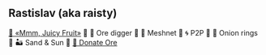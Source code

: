## Rastislav (aka raisty)

[🍇 «Mmm, Juicy Fruit»](https://duckduckgo.com/?q=One+Flew+Over+the+Cuckoo's+Nest)
 🔹 
🐰 Ore digger
 🔹 
🌝 Meshnet
 🔹 
🌀 P2P
 🔹 
🧅 Onion rings
 🔹 
🏜 Sand & Sun
 🔹 
[💚 Donate Ore](https://pay.btc.horse/#payto://xcb/cb2266fec7f127e2f884f0fbbcbf45dfd6fad5401922)

